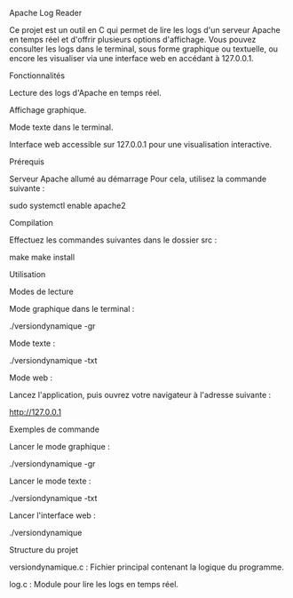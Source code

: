 Apache Log Reader

Ce projet est un outil en C qui permet de lire les logs d'un serveur Apache en temps réel et d'offrir plusieurs options d'affichage. Vous pouvez consulter les logs dans le terminal, sous forme graphique ou textuelle, ou encore les visualiser via une interface web en accédant à 127.0.0.1.

Fonctionnalités

Lecture des logs d'Apache en temps réel.

Affichage graphique.

Mode texte dans le terminal.

Interface web accessible sur 127.0.0.1 pour une visualisation interactive.

Prérequis

Serveur Apache allumé au démarrage
Pour cela, utilisez la commande suivante :

sudo systemctl enable apache2

Compilation

Effectuez les commandes suivantes dans le dossier src :

make
make install

Utilisation

Modes de lecture

Mode graphique dans le terminal :

./versiondynamique -gr

Mode texte :

./versiondynamique -txt

Mode web :

Lancez l'application, puis ouvrez votre navigateur à l'adresse suivante :

http://127.0.0.1

Exemples de commande

Lancer le mode graphique :

./versiondynamique -gr

Lancer le mode texte :

./versiondynamique -txt

Lancer l'interface web :

./versiondynamique

Structure du projet

versiondynamique.c : Fichier principal contenant la logique du programme.

log.c : Module pour lire les logs en temps réel.

